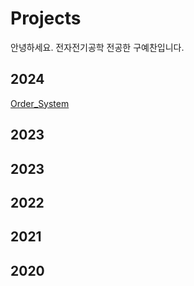 # Projects

안녕하세요. 전자전기공학 전공한 구예찬입니다. 

## 2024
[Order_System]([url](https://github.com/Gulitter/Order_System))

## 2023

## 2023

## 2022

## 2021

## 2020

<!--
**Gulitter/Gulitter** is a ✨ _special_ ✨ repository because its `README.md` (this file) appears on your GitHub profile.

Here are some ideas to get you started:

- 🔭 I’m currently working on ...
- 🌱 I’m currently learning ...
- 👯 I’m looking to collaborate on ...
- 🤔 I’m looking for help with ...
- 💬 Ask me about ...
- 📫 How to reach me: ...
- 😄 Pronouns: ...
- ⚡ Fun fact: ...
-->
